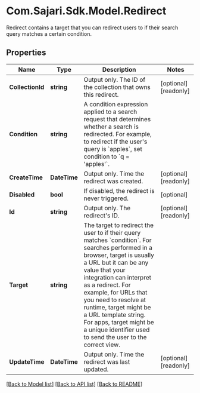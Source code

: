 # Com.Sajari.Sdk.Model.Redirect
Redirect contains a target that you can redirect users to if their search query matches a certain condition.

## Properties

Name | Type | Description | Notes
------------ | ------------- | ------------- | -------------
**CollectionId** | **string** | Output only. The ID of the collection that owns this redirect. | [optional] [readonly] 
**Condition** | **string** | A condition expression applied to a search request that determines whether a search is redirected.  For example, to redirect if the user&#39;s query is &#x60;apples&#x60;, set condition to &#x60;q &#x3D; &#39;apples&#39;&#x60;. | 
**CreateTime** | **DateTime** | Output only. Time the redirect was created. | [optional] [readonly] 
**Disabled** | **bool** | If disabled, the redirect is never triggered. | [optional] 
**Id** | **string** | Output only. The redirect&#39;s ID. | [optional] [readonly] 
**Target** | **string** | The target to redirect the user to if their query matches &#x60;condition&#x60;.  For searches performed in a browser, target is usually a URL but it can be any value that your integration can interpret as a redirect.  For example, for URLs that you need to resolve at runtime, target might be a URL template string. For apps, target might be a unique identifier used to send the user to the correct view. | 
**UpdateTime** | **DateTime** | Output only. Time the redirect was last updated. | [optional] [readonly] 

[[Back to Model list]](../README.md#documentation-for-models) [[Back to API list]](../README.md#documentation-for-api-endpoints) [[Back to README]](../README.md)

